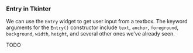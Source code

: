 ### Entry in Tkinter

We can use the `Entry` widget to get user input from a textbox. The keyword arguments for the `Entry()` constructor include `text`, `anchor`, `foreground`, `background`, `width`, `height`, and several other ones we've already seen.

TODO

